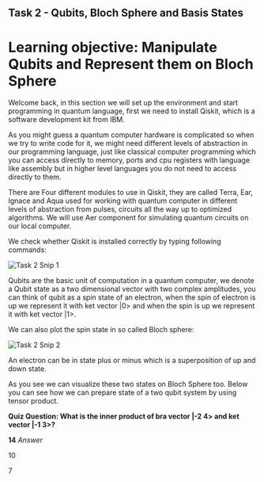 ## Task 2 - Qubits, Bloch Sphere and Basis States

# Learning objective: Manipulate Qubits and Represent them on Bloch Sphere

Welcome back, in this section we will set up the environment and start programming in quantum language, first we need to install Qiskit, which is a software development kit from IBM.

As you might guess a quantum computer hardware is complicated so when we try to write code for it, we might need different levels of abstraction in our programming language, just like classical computer programming which you can access directly to memory, ports and cpu registers with language like assembly but in higher level languages you do not need to access directly to them.

There are Four different modules to use in Qiskit, they are called Terra, Ear, Ignace and Aqua used for working with quantum computer in different levels of abstraction from pulses, circuits all the way up to optimized algorithms. We will use Aer component for simulating quantum circuits on our local computer.

We check whether Qiskit is installed correctly by typing following commands:

![Task 2 Snip 1](https://github.com/aryashah2k/Quantum-Computing-Collection-Of-Resources/blob/main/Guided%20Project%20-%20Programming%20a%20Quantum%20Computer%20with%20Qiskit%20-%20IBM%20SDK/Task%202/assets/Task%202%20Snip%201.png)

Qubits are the basic unit of computation in a quantum computer, we denote a Qubit state as a two dimensional vector with two complex amplitudes, you can think of qubit as a spin state of an electron, when the spin of electron is up we represent it with ket vector |0> and when the spin is up we represent it with ket vector |1>.

We can also plot the spin state in so called Bloch sphere:

![Task 2 Snip 2](https://github.com/aryashah2k/Quantum-Computing-Collection-Of-Resources/blob/main/Guided%20Project%20-%20Programming%20a%20Quantum%20Computer%20with%20Qiskit%20-%20IBM%20SDK/Task%202/assets/Task%202%20Snip%202.png)

An electron can be in state plus or minus which is a superposition of up and down state. 

As you see we can visualize these two states on Bloch Sphere too. Below you can see how we can prepare state of a two qubit system by using tensor product.
 
**Quiz Question: What is the inner product of bra vector |-2 4> and ket vector |-1 3>?**

**14** *Answer*

10

7
